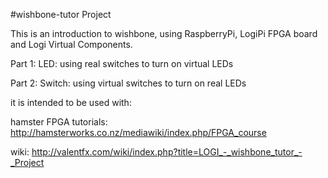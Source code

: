 #wishbone-tutor Project 

This is an introduction to wishbone, using RaspberryPi, LogiPi FPGA board and Logi Virtual Components.

Part 1: LED: using real switches to turn on virtual LEDs

Part 2: Switch: using virtual switches to turn on real LEDs

it is intended to be used with: 

hamster FPGA tutorials: http://hamsterworks.co.nz/mediawiki/index.php/FPGA_course

wiki: http://valentfx.com/wiki/index.php?title=LOGI_-_wishbone_tutor_-_Project


